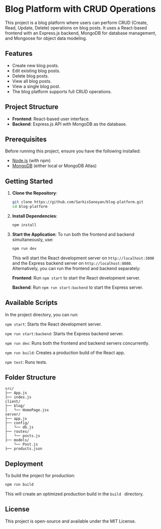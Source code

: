 # Blog Platform with CRUD Operations

This project is a blog platform where users can perform CRUD (Create, Read, Update, Delete) operations on blog posts. It uses a React-based frontend with an Express.js backend, MongoDB for database management, and Mongoose for object data modeling.

## Features

- Create new blog posts.
- Edit existing blog posts.
- Delete blog posts.
- View all blog posts.
- View a single blog post.
- The blog platform supports full CRUD operations.

## Project Structure

- **Frontend**: React-based user interface.
- **Backend**: Express.js API with MongoDB as the database.

## Prerequisites

Before running this project, ensure you have the following installed:

- [Node.js](https://nodejs.org/) (with npm)
- [MongoDB](https://www.mongodb.com/) (either local or MongoDB Atlas)

## Getting Started

1. **Clone the Repository**:
   ```bash
   git clone https://github.com/SarkisSanoyan/blog-platform.git
   cd blog-platform

2. **Install Dependencies**:
   ```bash
   npm install
   ```
3. **Start the Application**: To run both the frontend and backend simultaneously, use:
   ```bash
   npm run dev
   ```

   This will start the React development server on ```http://localhost:3000``` and the Express backend server on ```http://localhost:8080```.
   Alternatively, you can run the frontend and backend separately:
   
   **Frontend**: Run ```npm start``` to start the React development server.
   
   **Backend**: Run ```npm run start:backend``` to start the Express server.

## Available Scripts

In the project directory, you can run:

```npm start```: Starts the React development server.

```npm run start:backend```: Starts the Express backend server.

```npm run dev```: Runs both the frontend and backend servers concurrently.

```npm run build```: Creates a production build of the React app.

```npm test```: Runs tests.

## Folder Structure

```plaintext
src/
├── App.js
├── index.js
client/
├── blog/
│   └── HomePage.jsx
server/
├── app.js
├── config/
│   └── db.js
├── routes/
│   └── posts.js
├── models/
    └── Post.js
├── products.json

```

## Deployment

To build the project for production:

 ```bash
npm run build
```

This will create an optimized production build in the  ```build ``` directory.

## License

This project is open-source and available under the MIT License.
